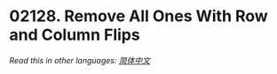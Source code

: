 # 02128. Remove All Ones With Row and Column Flips

  _Read this in other languages:_
    [_简体中文_](README.zh-CN.md)

